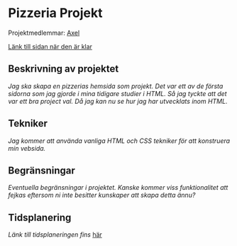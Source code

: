 # Pizzeria Projekt
Projektmedlemmar: 
[Axel](https://github.com/ag222rv)

[Länk till sidan när den är klar](http://tstjostudent.github.io/Projektet)

## Beskrivning av projektet
*Jag ska skapa en pizzerias hemsida som projekt. Det var ett av de första sidorna som jag gjorde i mina tidigare studier i HTML.*
*Så jag tyckte att det var ett bra project val. Då jag kan nu se hur jag har utvecklats inom HTML.*

## Tekniker
*Jag kommer att använda vanliga HTML och CSS tekniker för att konstruera min vebsida.*

## Begränsningar
*Eventuella begränsningar i projektet. Kanske kommer viss funktionalitet att fejkas eftersom ni inte besitter kunskaper att skapa detta ännu?*

## Tidsplanering
*Länk till tidsplaneringen fins* [här](https://docs.google.com/spreadsheet/ccc?key=0Aildh9njgKWqdHgxRzV4M3c3b2hWTnJPcHQ3ZVcxZEE&usp=sharing)
